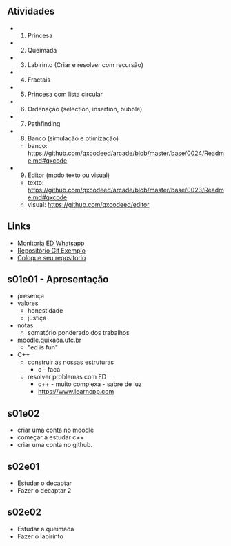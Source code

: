 ## Atividades
- 01. Princesa
- 02. Queimada
- 03. Labirinto (Criar e resolver com recursão)
- 04. Fractais
- 05. Princesa com lista circular
- 06. Ordenação (selection, insertion, bubble)
- 07. Pathfinding
- 08. Banco (simulação e otimização) 
    - banco: https://github.com/qxcodeed/arcade/blob/master/base/0024/Readme.md#qxcode
- 09. Editor (modo texto ou visual)
    - texto: https://github.com/qxcodeed/arcade/blob/master/base/0023/Readme.md#qxcode
    - visual: https://github.com/qxcodeed/editor



## Links
- [Monitoria ED Whatsapp](https://chat.whatsapp.com/7jENvA7CcMjE27zedcAJcK)
- [Repositório Git Exemplo](https://github.com/senapk/exemplo_repositorio_disciplina)
- [Coloque seu repositorio](https://docs.google.com/spreadsheets/d/183SjgFljjI5CpR7VW_t6gIsB4iwprrwAL3hScYRgkI4/edit#gid=0)

## s01e01 - Apresentação
- presença
- valores
    - honestidade
    - justiça
- notas
    - somatório ponderado dos trabalhos
- moodle.quixada.ufc.br
    - "ed is fun"
- C++
    - construir as nossas estruturas
        - c - faca
    - resolver problemas com ED
        - c++ - muito complexa - sabre de luz
        - https://www.learncpp.com

## s01e02
- criar uma conta no moodle
- começar a estudar c++
- criar uma conta no github.

## s02e01
- Estudar o decaptar
- Fazer o decaptar 2

## s02e02
- Estudar a queimada
- Fazer o labirinto
